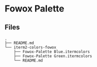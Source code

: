 # Fowox Palette

## Files

    .
    ├── README.md
    └── iterm2-colors-fowox
        ├── Fowox-Palette Blue.itermcolors
        ├── Fowox-Palette Green.itermcolors
        └── README.md
